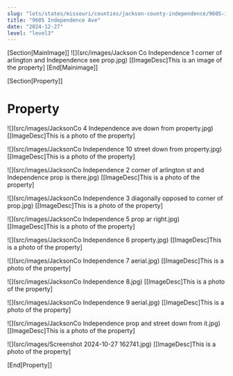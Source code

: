 ```yaml
---
slug: "lots/states/missouri/counties/jackson-county-independence/9605-independence-ave"
title: "9605 Independence Ave"
date: "2024-12-27"
level: "level3"
---
```


[Section[MainImage]]
![](src/images/Jackson Co Independence 1 corner of arlington and Independence see prop.jpg)
[[ImageDesc]This is an image of the property]
[End[Mainimage]]

[Section[Property]]
# Property

![](src/images/JacksonCo 4 Independence ave down from property.jpg)
[[ImageDesc]This is a photo of the property]

![](src/images/JacksonCo Independence 10 street down from property.jpg)
[[ImageDesc]This is a photo of the property]

![](src/images/JacksonCo Independence 2 corner of arlington st and Independence prop is there.jpg)
[[ImageDesc]This is a photo of the property]

![](src/images/JacksonCo Independence 3 diagonally opposed to corner of prop.jpg)
[[ImageDesc]This is a photo of the property]

![](src/images/JacksonCo Independence 5 prop ar right.jpg)
[[ImageDesc]This is a photo of the property]

![](src/images/JacksonCo Independence 6 property.jpg)
[[ImageDesc]This is a photo of the property]

![](src/images/JacksonCo Independence 7 aerial.jpg)
[[ImageDesc]This is a photo of the property]

![](src/images/JacksonCo Independence 8.jpg)
[[ImageDesc]This is a photo of the property]

![](src/images/JacksonCo Independence 9 aerial.jpg)
[[ImageDesc]This is a photo of the property]

![](src/images/JacksonCo Independence prop and street down from it.jpg)
[[ImageDesc]This is a photo of the property]

![](src/images/Screenshot 2024-10-27 162741.jpg)
[[ImageDesc]This is a photo of the property]

[End[Property]]

